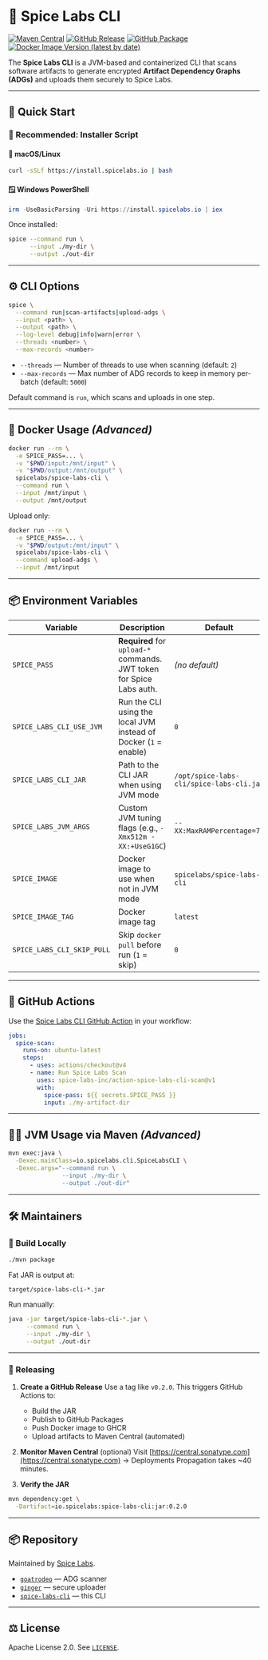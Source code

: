 # 🔩 Spice Labs CLI

[![Maven Central](https://img.shields.io/maven-central/v/io.spicelabs/spice-labs-cli?label=Maven%20Central)](https://central.sonatype.com/artifact/io.spicelabs/spice-labs-cli)
[![GitHub Release](https://img.shields.io/github/v/release/spice-labs-inc/spice-labs-cli?label=GitHub%20Release)](https://github.com/spice-labs-inc/spice-labs-cli/releases)
[![GitHub Package](https://img.shields.io/badge/GitHub-Packages-blue?logo=github)](https://github.com/spice-labs-inc/spice-labs-cli/packages/)
[![Docker Image Version (latest by date)](https://img.shields.io/docker/v/spicelabs/spice-labs-cli?sort=date&label=Docker%20Hub)](https://hub.docker.com/r/spicelabs/spice-labs-cli)

The **Spice Labs CLI** is a JVM-based and containerized CLI that scans software artifacts to generate encrypted **Artifact Dependency Graphs (ADGs)** and uploads them securely to Spice Labs.

---

## 🚀 Quick Start

### 🧪 Recommended: Installer Script

#### 🐧 macOS/Linux

```bash
curl -sSLf https://install.spicelabs.io | bash
```

#### 🪟 Windows PowerShell

```powershell
irm -UseBasicParsing -Uri https://install.spicelabs.io | iex
```

Once installed:

```bash
spice --command run \
      --input ./my-dir \
      --output ./out-dir
```

---

## ⚙️ CLI Options

```bash
spice \
  --command run|scan-artifacts|upload-adgs \
  --input <path> \
  --output <path> \
  --log-level debug|info|warn|error \
  --threads <number> \
  --max-records <number>
```

- `--threads` — Number of threads to use when scanning (default: `2`)
- `--max-records` — Max number of ADG records to keep in memory per-batch (default: `5000`)

Default command is `run`, which scans and uploads in one step.

---

## 🐳 Docker Usage *(Advanced)*

```bash
docker run --rm \
  -e SPICE_PASS=... \
  -v "$PWD/input:/mnt/input" \
  -v "$PWD/output:/mnt/output" \
  spicelabs/spice-labs-cli \
  --command run \
  --input /mnt/input \
  --output /mnt/output
```

Upload only:

```bash
docker run --rm \
  -e SPICE_PASS=... \
  -v "$PWD/output:/mnt/input" \
  spicelabs/spice-labs-cli \
  --command upload-adgs \
  --input /mnt/input
```

---

## 📦 Environment Variables

| Variable                   | Description                                                             | Default                                |
|---------------------------|-------------------------------------------------------------------------|----------------------------------------|
| `SPICE_PASS`              | **Required** for `upload-*` commands. JWT token for Spice Labs auth.    | *(no default)*                         |
| `SPICE_LABS_CLI_USE_JVM`  | Run the CLI using the local JVM instead of Docker (`1` = enable)        | `0`                                    |
| `SPICE_LABS_CLI_JAR`      | Path to the CLI JAR when using JVM mode                                 | `/opt/spice-labs-cli/spice-labs-cli.jar` |
| `SPICE_LABS_JVM_ARGS`     | Custom JVM tuning flags (e.g., `-Xmx512m -XX:+UseG1GC`)                 | `--XX:MaxRAMPercentage=75`             |
| `SPICE_IMAGE`             | Docker image to use when not in JVM mode                                | `spicelabs/spice-labs-cli`             |
| `SPICE_IMAGE_TAG`         | Docker image tag                                                        | `latest`                               |
| `SPICE_LABS_CLI_SKIP_PULL`| Skip `docker pull` before run (`1` = skip)                              | `0`                                    |

---

## 🧩 GitHub Actions

Use the [Spice Labs CLI GitHub Action](https://github.com/spice-labs-inc/action-spice-labs-cli-scan) in your workflow:

```yaml
jobs:
  spice-scan:
    runs-on: ubuntu-latest
    steps:
      - uses: actions/checkout@v4
      - name: Run Spice Labs Scan
        uses: spice-labs-inc/action-spice-labs-cli-scan@v1
        with:
          spice-pass: ${{ secrets.SPICE_PASS }}
          input: ./my-artifact-dir
```

---

## 👩‍💻 JVM Usage via Maven *(Advanced)*

```bash
mvn exec:java \
  -Dexec.mainClass=io.spicelabs.cli.SpiceLabsCLI \
  -Dexec.args="--command run \
               --input ./my-dir \
               --output ./out-dir"
```

---

## 🛠️ Maintainers

### 🔨 Build Locally

```bash
./mvn package
```

Fat JAR is output at:
```
target/spice-labs-cli-*.jar
```

Run manually:

```bash
java -jar target/spice-labs-cli-*.jar \
     --command run \
     --input ./my-dir \
     --output ./out-dir
```

---

### 🚀 Releasing

1. **Create a GitHub Release**
   Use a tag like `v0.2.0`. This triggers GitHub Actions to:
   - Build the JAR
   - Publish to GitHub Packages
   - Push Docker image to GHCR
   - Upload artifacts to Maven Central (automated)

2. **Monitor Maven Central** (optional)
   Visit [https://central.sonatype.com](https://central.sonatype.com) → Deployments
   Propagation takes ~40 minutes.

3. **Verify the JAR**

```bash
mvn dependency:get \
  -Dartifact=io.spicelabs:spice-labs-cli:jar:0.2.0
```

---

## 📦 Repository

Maintained by [Spice Labs](https://github.com/spice-labs-inc).

- [`goatrodeo`](https://github.com/spice-labs-inc/goatrodeo) — ADG scanner
- [`ginger`](https://github.com/spice-labs-inc/ginger) — secure uploader
- [`spice-labs-cli`](https://github.com/spice-labs-inc/spice-labs-cli) — this CLI

---

## ⚖️ License

Apache License 2.0. See [`LICENSE`](LICENSE).
